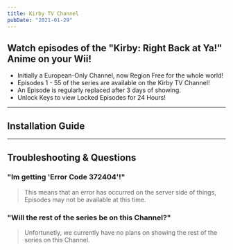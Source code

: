 ```yaml
---
title: Kirby TV Channel
pubDate: "2021-01-29"
---
```

## Watch episodes of the "Kirby: Right Back at Ya!" Anime on your Wii!

- Initially a European-Only Channel, now Region Free for the whole world!
- Episodes 1 - 55 of the series are available on the Kirby TV Channel!
- An Episode is regularly replaced after 3 days of showing.
- Unlock Keys to view Locked Episodes for 24 Hours!
___
## Installation Guide

___
## Troubleshooting & Questions
### "Im getting 'Error Code 372404'!"
> This means that an error has occurred on the server side of things, Episodes may not be available at this time.

### "Will the rest of the series be on this Channel?"
> Unfortunetly, we currently have no plans on showing the rest of the series on this Channel.